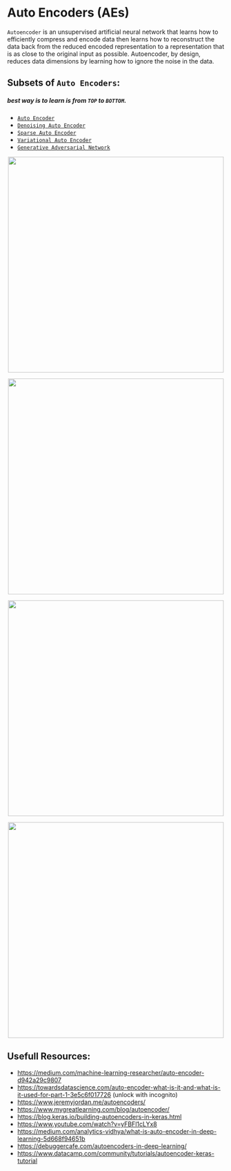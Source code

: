 # Auto Encoders (AEs)
`Autoencoder` is an unsupervised artificial neural network that learns how to efficiently compress and encode data then learns how to reconstruct the data back from the reduced encoded representation to a representation that is as close to the original input as possible.
Autoencoder, by design, reduces data dimensions by learning how to ignore the noise in the data.

## Subsets of `Auto Encoders`:
##### best way is to learn is from `TOP` to `BOTTOM`.
- [`Auto Encoder`](./autoencoder/README.md)
- [`Denoising Auto Encoder`](./denoising_autoencoder/README.md)
- [`Sparse Auto Encoder`](./sparse_autoencoder/README.md)
- [`Variational Auto Encoder`](./variational_autoencoder/README.md)
- [`Generative Adversarial Network`](./generative_adversarial_network/README.md)

<p align="center">
  <img src="https://camo.githubusercontent.com/119c3cbba31609fce8813b8e7e01b9466da29842f23e051234cdb8aefb3f4e62/68747470733a2f2f64316a6e783962613873366a39722e636c6f756466726f6e742e6e65742f626c6f672f77702d636f6e74656e742f75706c6f6164732f323031382f31302f315f686173324f38623348415571766371714c726c4251412d373638783238312e706e67" width="500px">
</p>
<p align="center">
  <img src="https://www.researchgate.net/profile/Xifeng-Guo/publication/320658590/figure/fig1/AS:614154637418504@1523437284408/The-structure-of-proposed-Convolutional-AutoEncoders-CAE-for-MNIST-In-the-middle-there.png" width="500px">
</p>
<p align="center">
  <img src="https://d1m75rqqgidzqn.cloudfront.net/wp-data/2020/04/29202749/Blog_info_29-04-2020-R-02-1024x522.png" width="500px">
</p>
<p align="center">
  <img src="https://www.biorxiv.org/content/biorxiv/early/2020/04/29/2020.04.28.065052/F3.large.jpg" width="500px">
</p>

## Usefull Resources:
+ https://medium.com/machine-learning-researcher/auto-encoder-d942a29c9807
+ https://towardsdatascience.com/auto-encoder-what-is-it-and-what-is-it-used-for-part-1-3e5c6f017726 (unlock with incognito)
+ https://www.jeremyjordan.me/autoencoders/
+ https://www.mygreatlearning.com/blog/autoencoder/
+ https://blog.keras.io/building-autoencoders-in-keras.html
+ https://www.youtube.com/watch?v=yFBFl1cLYx8  
+ https://medium.com/analytics-vidhya/what-is-auto-encoder-in-deep-learning-5d668f94651b
+ https://debuggercafe.com/autoencoders-in-deep-learning/
+ https://www.datacamp.com/community/tutorials/autoencoder-keras-tutorial


